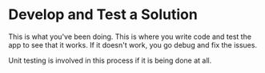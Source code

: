 # Develop and Test a Solution
This is what you've been doing. This is where you write code and test the app to see that it works. If it doesn't work, you go debug and fix the issues.

Unit testing is involved in this process if it is being done at all.